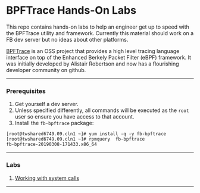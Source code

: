 # BPFTrace Hands-On Labs

This repo contains hands-on labs to help an engineer get up to speed with the BPFTrace utility and framework. Currently  this material should work on a FB dev server but no ideas about other platforms.

[BPFTrace](https://github.com/iovisor/bpftrace) is an OSS project that provides a high level tracing language interface on top of the Enhanced Berkely Packet Filter (eBPF) framework. It was initially developed by Alistair Robertson and now has a flourishing developer community on github.

---

### Prerequisites

1. Get yourself a dev server.
1. Unless specified differently, all commands will be executed as the `root` user so ensure you have access to that account.
1. Install the `fb-bpftrace` package:

```
[root@twshared6749.09.cln1 ~]# yum install -q -y fb-bpftrace
[root@twshared6749.09.cln1 ~]# rpmquery  fb-bpftrace
fb-bpftrace-20190308-171433.x86_64
```


---

### Labs

1. [Working with system calls](syscalls.md)

---
